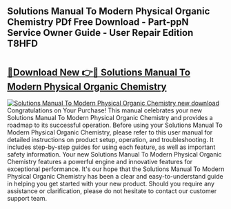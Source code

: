 ## Solutions Manual To Modern Physical Organic Chemistry PDf Free Download - Part-ppN Service Owner Guide - User Repair Edition T8HFD

# <h2><a href="http://bc64888.oget.top/?id=Solutions+Manual+To+Modern+Physical+Organic+Chemistry">🔗Download New 👉🔴 Solutions Manual To Modern Physical Organic Chemistry</a></h2>

[![Solutions Manual To Modern Physical Organic Chemistry new download](https://i.imgur.com/5g1atiW.png)](http://bc64888.oget.top/?id=Solutions+Manual+To+Modern+Physical+Organic+Chemistry)
Congratulations on Your Purchase! This manual celebrates your new Solutions Manual To Modern Physical Organic Chemistry and provides a roadmap to its successful operation. Before using your Solutions Manual To Modern Physical Organic Chemistry, please refer to this user manual for detailed instructions on product setup, operation, and troubleshooting. It includes step-by-step guides for using each feature, as well as important safety information. Your new Solutions Manual To Modern Physical Organic Chemistry features a powerful engine and innovative features for exceptional performance. It's our hope that the Solutions Manual To Modern Physical Organic Chemistry has been a clear and easy-to-understand guide in helping you get started with your new product. Should you require any assistance or clarification, please do not hesitate to contact our customer support team.
